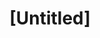 ---
pid: mx241
title: "[Untitled]"
location_transcription: Malcolm X Park
coordinates: "[-75.225305120681, 39.952582688456]"
zipcode: '19143'
gen_neighborhood: West Philadelphia
neighborhood: University City
outside_phl: 
age: '62'
age_range: 60-69
instagram: 
image_file_name: mx_241.jpg
proposal_transcription: Statue of Paul Robeson
topic: Person,History,Music
topic_summary: 0, 0, 0, 0
type: Sculpture Statue
keywords_other: 
credit: Anthony Roqéuizs
image_labels: 
twitter: 
facebook: 
permalink: "/monuments/mx241/"
layout: item-page
---
